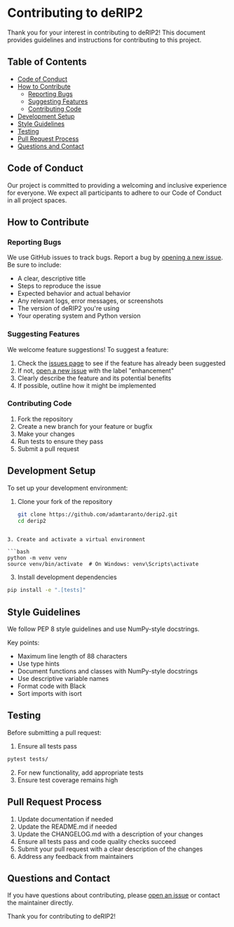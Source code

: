 # Contributing to deRIP2

Thank you for your interest in contributing to deRIP2! This document provides guidelines and instructions for contributing to this project.

## Table of Contents
- [Code of Conduct](#code-of-conduct)
- [How to Contribute](#how-to-contribute)
  - [Reporting Bugs](#reporting-bugs)
  - [Suggesting Features](#suggesting-features)
  - [Contributing Code](#contributing-code)
- [Development Setup](#development-setup)
- [Style Guidelines](#style-guidelines)
- [Testing](#testing)
- [Pull Request Process](#pull-request-process)
- [Questions and Contact](#questions-and-contact)

## Code of Conduct

Our project is committed to providing a welcoming and inclusive experience for everyone. We expect all participants to adhere to our Code of Conduct in all project spaces.

## How to Contribute

### Reporting Bugs

We use GitHub issues to track bugs. Report a bug by [opening a new issue](https://github.com/Adamtaranto/derip2/issues/new). Be sure to include:

- A clear, descriptive title
- Steps to reproduce the issue
- Expected behavior and actual behavior
- Any relevant logs, error messages, or screenshots
- The version of deRIP2 you're using
- Your operating system and Python version

### Suggesting Features

We welcome feature suggestions! To suggest a feature:

1. Check the [issues page](https://github.com/Adamtaranto/derip2/issues) to see if the feature has already been suggested
2. If not, [open a new issue](https://github.com/Adamtaranto/derip2/issues/new) with the label "enhancement"
3. Clearly describe the feature and its potential benefits
4. If possible, outline how it might be implemented

### Contributing Code

1. Fork the repository
2. Create a new branch for your feature or bugfix
3. Make your changes
4. Run tests to ensure they pass
5. Submit a pull request

## Development Setup

To set up your development environment:

1. Clone your fork of the repository

   ```bash
   git clone https://github.com/adamtaranto/derip2.git
   cd derip2
  ```

3. Create and activate a virtual environment

  ```bash
  python -m venv venv
  source venv/bin/activate  # On Windows: venv\Scripts\activate
  ```

3. Install development dependencies

  ```bash
  pip install -e ".[tests]"
  ```

## Style Guidelines

We follow PEP 8 style guidelines and use NumPy-style docstrings. 

Key points:

- Maximum line length of 88 characters
- Use type hints
- Document functions and classes with NumPy-style docstrings
- Use descriptive variable names
- Format code with Black
- Sort imports with isort


## Testing

Before submitting a pull request:

1. Ensure all tests pass

```bash
pytest tests/
```

2. For new functionality, add appropriate tests
3. Ensure test coverage remains high

## Pull Request Process

1. Update documentation if needed
2. Update the README.md if needed
3. Update the CHANGELOG.md with a description of your changes
4. Ensure all tests pass and code quality checks succeed
5. Submit your pull request with a clear description of the changes
6. Address any feedback from maintainers

## Questions and Contact

If you have questions about contributing, please [open an issue](https://github.com/Adamtaranto/deRIP2/issues) or contact the maintainer directly.

Thank you for contributing to deRIP2! 
